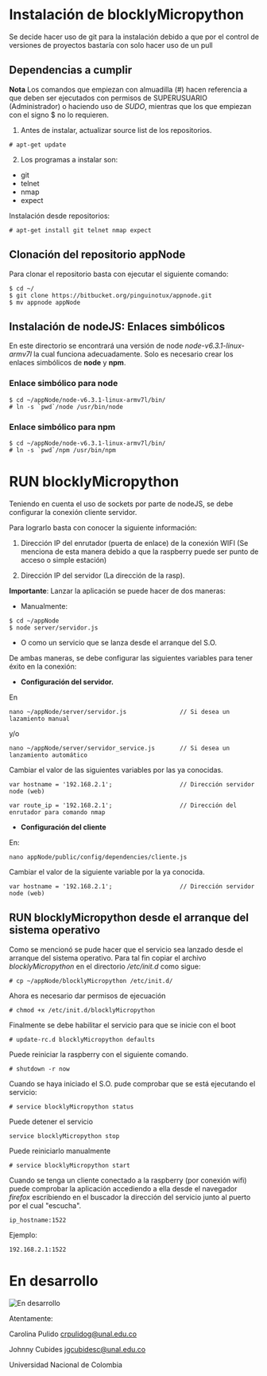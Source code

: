 # Instalación de blocklyMicropython #

Se decide hacer uso de git para la instalación debido a que por el
control de versiones de proyectos bastaría con solo hacer uso de un pull


##	Dependencias a cumplir ##

**Nota** Los comandos que empiezan con almuadilla (#) hacen referencia
a que deben ser ejecutados con permisos de SUPERUSUARIO (Administrador)
o haciendo uso de *SUDO*, mientras que los que empiezan con el signo $
no lo requieren.

1. Antes de instalar, actualizar source list de los repositorios.

```
# apt-get update
```

2. Los programas a instalar son:

* git
* telnet
* nmap
* expect

Instalación desde repositorios:
```
# apt-get install git telnet nmap expect
```

## Clonación del repositorio appNode #

Para clonar el repositorio basta con ejecutar el siguiente comando:

```
$ cd ~/
$ git clone https://bitbucket.org/pinguinotux/appnode.git
$ mv appnode appNode
```

## Instalación de nodeJS: Enlaces simbólicos ##

En este directorio se encontrará una versión de node *node-v6.3.1-linux-armv7l* 
la cual funciona adecuadamente. Solo es necesario crear los enlaces simbólicos 
de **node** y **npm**.

### Enlace simbólico para node ###

```
$ cd ~/appNode/node-v6.3.1-linux-armv7l/bin/
# ln -s `pwd`/node /usr/bin/node
```

### Enlace simbólico para npm ###

```
$ cd ~/appNode/node-v6.3.1-linux-armv7l/bin/
# ln -s `pwd`/npm /usr/bin/npm
```

# RUN blocklyMicropython #

Teniendo en cuenta el uso de sockets por parte de nodeJS, se debe 
configurar la conexión cliente servidor.

Para lograrlo basta con conocer la siguiente información:

1. Dirección IP del enrutador (puerta de enlace) de la conexión WIFI
 (Se menciona de esta manera debido a que la raspberry puede ser punto de acceso o simple estación)

2. Dirección IP del servidor (La dirección de la rasp).


**Importante**: Lanzar la aplicación se puede hacer de dos maneras: 

* Manualmente:
```
$ cd ~/appNode
$ node server/servidor.js
```
* O como un servicio que se lanza desde el arranque del S.O. 

De ambas maneras, se debe configurar las siguientes variables para tener
éxito en la conexión:

* **Configuración del servidor.**

En 
```
nano ~/appNode/server/servidor.js				// Si desea un lazamiento manual
```
y/o
```
nano ~/appNode/server/servidor_service.js		// Si desea un lanzamiento automático
```

Cambiar el valor de las siguientes variables por las ya conocidas.

```
var hostname = '192.168.2.1';   				// Dirección servidor node (web)
```

```
var route_ip = '192.168.2.1';   				// Dirección del enrutador para comando nmap
```

* **Configuración del cliente**

En:

```
nano appNode/public/config/dependencies/cliente.js
```

Cambiar el valor de la siguiente variable por la ya conocida.

```
var hostname = '192.168.2.1';					// Dirección servidor node (web)
```

## RUN blocklyMicropython desde el arranque del sistema operativo ##

Como se mencionó se pude hacer que el servicio sea lanzado desde el arranque
del sistema operativo. Para tal fin copiar el archivo *blocklyMicropython* en
el directorio */etc/init.d* como sigue:

```
# cp ~/appNode/blocklyMicropython /etc/init.d/
```

Ahora es necesario dar permisos de ejecuación

```
# chmod +x /etc/init.d/blocklyMicropython
```

Finalmente se debe habilitar el servicio para que se inicie con el boot

```
# update-rc.d blocklyMicropython defaults
```

Puede reiniciar la raspberry con el siguiente comando.

```
# shutdown -r now
```

Cuando se haya iniciado el S.O. pude comprobar que se está ejecutando el servicio:

```
# service blocklyMicropython status
```

Puede detener el servicio

```
service blocklyMicropython stop
```

Puede reiniciarlo manualmente

```
# service blocklyMicropython start
```

Cuando se tenga un cliente conectado a la raspberry (por conexión wifi)
puede comprobar la aplicación accediendo a ella desde el navegador *firefox*
escribiendo en el buscador la dirección del servicio junto al puerto por el cual "escucha".

```
ip_hostname:1522
```

Ejemplo:

```
192.168.2.1:1522
```

# En desarrollo #

![En desarrollo](https://bytebucket.org/pinguinotux/appnode/raw/ada78c68cd49232a311968b4dcf599fa1ad941af/tareas.png)

Atentamente:

Carolina Pulido crpulidog@unal.edu.co

Johnny Cubides  jgcubidesc@unal.edu.co

Universidad Nacional de Colombia
